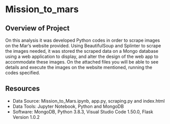 # Mission_to_mars

## Overview of Project

On this analysis it was developed Python codes in order to scrape images on the Mar’s website provided. Using BeautifulSoup and Splinter to scrape the images needed, it was stored the scraped data on a Mongo database using a web application to display, and alter the design of the web app to accommodate these images. On the attached files you will be able to see details and execute the images on the website mentioned, running the codes specified.

## Resources 

* Data Source: Mission_to_Mars.ipynb, app.py, scraping.py and index.html
* Data Tools: Jupyter Notebook, Python and MongoDB
* Software: MongoDB, Python 3.8.3, Visual Studio Code 1.50.0, Flask Version 1.0.2

